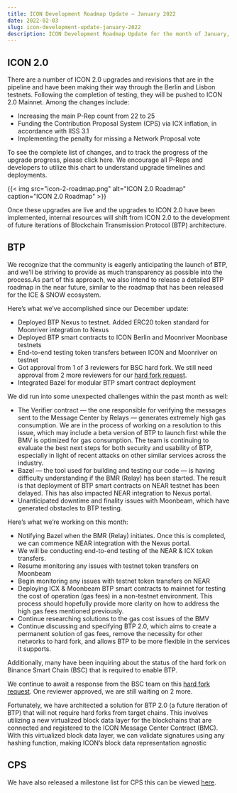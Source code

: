 ```yaml
---
title: ICON Development Roadmap Update — January 2022
date: 2022-02-03
slug: icon-development-update-january-2022
description: ICON Development Roadmap Update for the month of January, 2022. Including changes to ICON 2.0, CPS and BTP Roadmap communication.
---
```


## ICON 2.0
There are a number of ICON 2.0 upgrades and revisions that are in the pipeline and have been making their way through the Berlin and Lisbon testnets. Following the completion of testing, they will be pushed to ICON 2.0 Mainnet. Among the changes include:

* Increasing the main P-Rep count from 22 to 25
* Funding the Contribution Proposal System (CPS) via ICX inflation, in accordance with IISS 3.1
* Implementing the penalty for missing a Network Proposal vote

To see the complete list of changes, and to track the progress of the upgrade progress, please click here. We encourage all P-Reps and developers to utilize this chart to understand upgrade timelines and deployments.

{{< img src="icon-2-roadmap.png" alt="ICON 2.0 Roadmap" caption="ICON 2.0 Roadmap" >}}

Once these upgrades are live and the upgrades to ICON 2.0 have been implemented, internal resources will shift from ICON 2.0 to the development of future iterations of Blockchain Transmission Protocol (BTP) architecture.

## BTP
We recognize that the community is eagerly anticipating the launch of BTP, and we’ll be striving to provide as much transparency as possible into the process.As part of this approach, we also intend to release a detailed BTP roadmap in the near future, similar to the roadmap that has been released for the ICE & SNOW ecosystem.

Here’s what we’ve accomplished since our December update:

* Deployed BTP Nexus to testnet. Added ERC20 token standard for Moonriver integration to Nexus
* Deployed BTP smart contracts to ICON Berlin and Moonriver Moonbase testnets
* End-to-end testing token transfers between ICON and Moonriver on testnet
* Got approval from 1 of 3 reviewers for BSC hard fork. We still need approval from 2 more reviewers for our [hard fork request](https://github.com/binance-chain/bsc/pull/357).
* Integrated Bazel for modular BTP smart contract deployment

We did run into some unexpected challenges within the past month as well:

* The Verifier contract — the one responsible for verifying the messages sent to the Message Center by Relays — generates extremely high gas consumption. We are in the process of working on a resolution to this issue, which may include a beta version of BTP to launch first while the BMV is optimized for gas consumption. The team is continuing to evaluate the best next steps for both security and usability of BTP, especially in light of recent attacks on other similar services across the industry.
* Bazel — the tool used for building and testing our code — is having difficulty understanding if the BMR (Relay) has been started. The result is that deployment of BTP smart contracts on NEAR testnet has been delayed. This has also impacted NEAR integration to Nexus portal.
* Unanticipated downtime and finality issues with Moonbeam, which have generated obstacles to BTP testing.

Here’s what we’re working on this month:

* Notifying Bazel when the BMR (Relay) initiates. Once this is completed, we can commence NEAR integration with the Nexus portal.
* We will be conducting end-to-end testing of the NEAR & ICX token transfers.
* Resume monitoring any issues with testnet token transfers on Moonbeam
* Begin monitoring any issues with testnet token transfers on NEAR
* Deploying ICX & Moonbeam BTP smart contracts to mainnet for testing the cost of operation (gas fees) in a non-testnet environment. This process should hopefully provide more clarity on how to address the high gas fees mentioned previously.
* Continue researching solutions to the gas cost issues of the BMV
* Continue discussing and specifying BTP 2.0, which aims to create a permanent solution of gas fees, remove the necessity for other networks to hard fork, and allows BTP to be more flexible in the services it supports.

Additionally, many have been inquiring about the status of the hard fork on Binance Smart Chain (BSC) that is required to enable BTP.

We continue to await a response from the BSC team on this [hard fork request](https://github.com/binance-chain/bsc/pull/357). One reviewer approved, we are still waiting on 2 more.

Fortunately, we have architected a solution for BTP 2.0 (a future iteration of BTP) that will not require hard forks from target chains. This involves utilizing a new virtualized block data layer for the blockchains that are connected and registered to the ICON Message Center Contract (BMC). With this virtualized block data layer, we can validate signatures using any hashing function, making ICON’s block data representation agnostic

## CPS
We have also released a milestone list for CPS this can be viewed [here](https://iconfoundation.notion.site/CPS-Roadmap-4b618689b5974565aaf57e9227cab4d7).